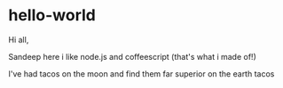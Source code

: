 # hello-world
Hi all,

Sandeep here i like node.js and coffeescript (that's what i made of!)

 I've had tacos on the moon and find them far superior on the earth tacos
